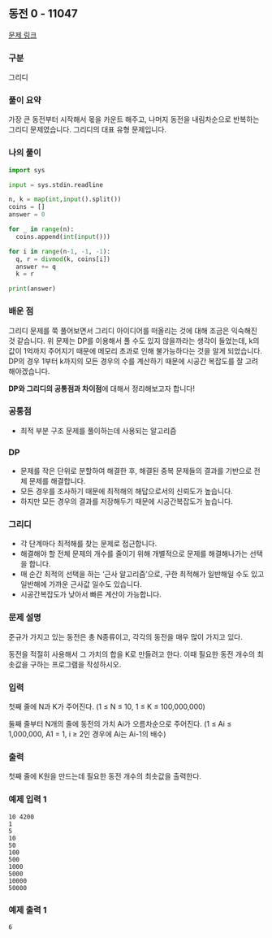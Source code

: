 ## 동전 0 - 11047

[문제 링크](https://www.acmicpc.net/problem/11047)

### 구분

그리디

### 풀이 요약

가장 큰 동전부터 시작해서 몫을 카운트 해주고, 나머지 동전을 내림차순으로 반복하는 그리디 문제였습니다. 그리디의 대표 유형 문제입니다.

### 나의 풀이

```python
import sys

input = sys.stdin.readline

n, k = map(int,input().split())
coins = []
answer = 0

for _ in range(n):
  coins.append(int(input()))

for i in range(n-1, -1, -1):
  q, r = divmod(k, coins[i])
  answer += q
  k = r

print(answer)
```

### 배운 점

그리디 문제를 쭉 풀어보면서 그리디 아이디어를 떠올리는 것에 대해 조금은 익숙해진 것 같습니다. 위 문제는 DP를 이용해서 풀 수도 있지 않을까라는 생각이 들었는데, k의 값이 1억까지 주어지기 때문에 메모리 초과로 인해 불가능하다는 것을 알게 되었습니다. DP의 경우 1부터 k까지의 모든 경우의 수를 계산하기 때문에 시공간 복잡도를 잘 고려해야겠습니다.

**DP와 그리디의 공통점과 차이점**에 대해서 정리해보고자 합니다!

### 공통점

- 최적 부분 구조 문제를 풀이하는데 사용되는 알고리즘

### DP

- 문제를 작은 단위로 분할하여 해결한 후, 해결된 중복 문제들의 결과를 기반으로 전체 문제를 해결합니다.
- 모든 경우를 조사하기 때문에 최적해의 해답으로서의 신뢰도가 높습니다.
- 하지만 모든 경우의 결과를 저장해두기 때문에 시공간복잡도가 높습니다.

### 그리디

- 각 단계마다 최적해를 찾는 문제로 접근합니다.
- 해결해야 할 전체 문제의 개수를 줄이기 위해 개별적으로 문제를 해결해나가는 선택을 합니다.
- 매 순간 최적의 선택을 하는 ‘근사 알고리즘’으로, 구한 최적해가 일반해일 수도 있고 일반해에 가까운 근사값 일수도 있습니다.
- 시공간복잡도가 낮아서 빠른 계산이 가능합니다.

### 문제 설명

준규가 가지고 있는 동전은 총 N종류이고, 각각의 동전을 매우 많이 가지고 있다.

동전을 적절히 사용해서 그 가치의 합을 K로 만들려고 한다. 이때 필요한 동전 개수의 최솟값을 구하는 프로그램을 작성하시오.

### 입력

첫째 줄에 N과 K가 주어진다. (1 ≤ N ≤ 10, 1 ≤ K ≤ 100,000,000)

둘째 줄부터 N개의 줄에 동전의 가치 Ai가 오름차순으로 주어진다. (1 ≤ Ai ≤ 1,000,000, A1 = 1, i ≥ 2인 경우에 Ai는 Ai-1의 배수)

### 출력

첫째 줄에 K원을 만드는데 필요한 동전 개수의 최솟값을 출력한다.

### 예제 입력 1

```
10 4200
1
5
10
50
100
500
1000
5000
10000
50000
```

### 예제 출력 1

```
6
```
